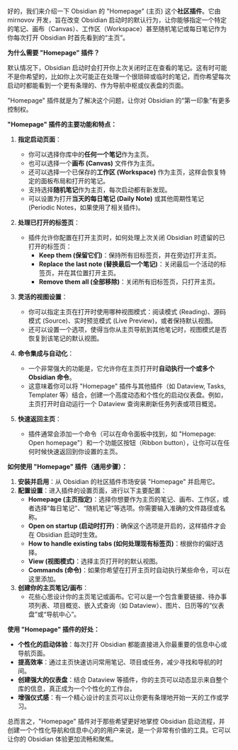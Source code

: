 好的，我们来介绍一下 Obsidian 的 "Homepage" (主页) 这个**社区插件**。它由 mirnovov 开发，旨在改变 Obsidian 启动时的默认行为，让你能够指定一个特定的笔记、画布（Canvas）、工作区（Workspace）甚至随机笔记或每日笔记作为你每次打开 Obsidian 时首先看到的“主页”。

**为什么需要 "Homepage" 插件？**

默认情况下，Obsidian 启动时会打开你上次关闭时正在查看的笔记。这有时可能不是你希望的，比如你上次可能正在处理一个很琐碎或临时的笔记，而你希望每次启动时都能看到一个更有条理的、作为导航中枢或仪表盘的页面。

"Homepage" 插件就是为了解决这个问题，让你对 Obsidian 的“第一印象”有更多控制权。

**"Homepage" 插件的主要功能和特点：**

1. **指定启动页面**：
    
    - 你可以选择你库中的**任何一个笔记**作为主页。
    - 也可以选择一个**画布 (Canvas)** 文件作为主页。
    - 还可以选择一个已保存的**工作区 (Workspace)** 作为主页，这样会恢复特定的面板布局和打开的笔记。
    - 支持选择**随机笔记**作为主页，每次启动都有新发现。
    - 可以设置为打开**当天的每日笔记 (Daily Note)** 或其他周期性笔记 (Periodic Notes，如果使用了相关插件)。
2. **处理已打开的标签页**：
    
    - 插件允许你配置在打开主页时，如何处理上次关闭 Obsidian 时遗留的已打开的标签页：
        - **Keep them (保留它们)**：保持所有旧标签页，并在旁边打开主页。
        - **Replace the last note (替换最后一个笔记)**：关闭最后一个活动的标签页，并在其位置打开主页。
        - **Remove them all (全部移除)**：关闭所有旧标签页，只打开主页。
3. **灵活的视图设置**：
    
    - 你可以指定主页在打开时使用哪种视图模式：阅读模式 (Reading)、源码模式 (Source)、实时预览模式 (Live Preview)，或者保持默认视图。
    - 还可以设置一个选项，使得当你从主页导航到其他笔记时，视图模式是否恢复到该笔记的默认视图。
4. **命令集成与自动化**：
    
    - 一个非常强大的功能是，它允许你在主页打开时**自动执行一个或多个 Obsidian 命令**。
    - 这意味着你可以将 "Homepage" 插件与其他插件（如 Dataview, Tasks, Templater 等）结合，创建一个高度动态和个性化的启动仪表盘。例如，主页打开时自动运行一个 Dataview 查询来刷新任务列表或项目概览。
5. **快速返回主页**：
    
    - 插件通常会添加一个命令（可以在命令面板中找到，如 "Homepage: Open homepage"）和一个功能区按钮（Ribbon button），让你可以在任何时候快速返回到你设置的主页。

**如何使用 "Homepage" 插件（通用步骤）：**

1. **安装并启用**：从 Obsidian 的社区插件市场安装 "Homepage" 并启用它。
2. **配置设置**：进入插件的设置页面，进行以下主要配置：
    - **Homepage (主页指定)**：选择你想要作为主页的笔记、画布、工作区，或者选择“每日笔记”、“随机笔记”等选项。你需要输入准确的文件路径或名称。
    - **Open on startup (启动时打开)**：确保这个选项是开启的，这样插件才会在 Obsidian 启动时生效。
    - **How to handle existing tabs (如何处理现有标签页)**：根据你的偏好选择。
    - **View (视图模式)**：选择主页打开时的默认视图。
    - **Commands (命令)**：如果你希望在打开主页时自动执行某些命令，可以在这里添加。
3. **创建你的主页笔记/画布**：
    - 花些心思设计你的主页笔记或画布。它可以是一个包含重要链接、待办事项列表、项目概览、嵌入式查询（如 Dataview）、图片、日历等的“仪表盘”或“导航中心”。

**使用 "Homepage" 插件的好处：**

- **个性化的启动体验**：每次打开 Obsidian 都能直接进入你最重要的信息中心或导航页面。
- **提高效率**：通过主页快速访问常用笔记、项目或任务，减少寻找和导航的时间。
- **创建强大的仪表盘**：结合 Dataview 等插件，你的主页可以动态显示来自整个库的信息，真正成为一个个性化的工作台。
- **增强仪式感**：有一个精心设计的主页可以让你更有条理地开始一天的工作或学习。

总而言之，"Homepage" 插件对于那些希望更好地掌控 Obsidian 启动流程，并创建一个个性化导航和信息中心的的用户来说，是一个非常有价值的工具。它可以让你的 Obsidian 体验更加流畅和聚焦。